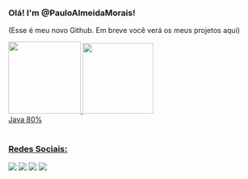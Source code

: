 
### Olá! I'm @PauloAlmeidaMorais!

(Esse é meu novo Github. Em breve você verá os meus projetos aqui)
<br>

<div>
  <a href="https://github.com/pauloalmeidamorais">
  <img height="143em" src="https://github-readme-stats.vercel.app/api/top-langs/?username=pauloalmeidamorais&layout=compact&langs_count=6&theme=github_dark"/>
  <img height="140em" src="https://github-readme-stats.vercel.app/api?username=pauloalmeidamorais&show_icons=true&theme=github_dark&include_all_commits=true&count_private=true"/>  
</div>
 
<div class="skillBar">
	<div class="skillBar_100 barBrown">
		<span class="skillArea">Java</span>
		<span class="percentText">80%</span>
	</div>
</div>

 <br>
 
  ### Redes Sociais:
 
<div> 
  
  <a href="https://instagram.com/pauloalmeidmorais" target="_blank"><img src="https://img.shields.io/badge/-Instagram-%23E4405F?style=for-the-badge&logo=instagram&logoColor=white" target="_blank"></a> 
  <a href = "mailto:paulocontatomg@gmail.com"><img src="https://img.shields.io/badge/-Gmail-%23333?style=for-the-badge&logo=gmail&logoColor=white" target="_blank"></a>
  <a href="https://www.youtube.com/channel/UCWb57qSdlzjDHTE7QQrqhzA" target="_blank"><img src="https://img.shields.io/badge/YouTube-FF0000?style=for-the-badge&logo=youtube&logoColor=white" target="_blank"></a>
  <a href="https://www.linkedin.com/in/pauloalmeidamorais" target="_blank"><img src="https://img.shields.io/badge/-LinkedIn-%230077B5?style=for-the-badge&logo=linkedin&logoColor=white" target="_blank"></a> 


</div>
